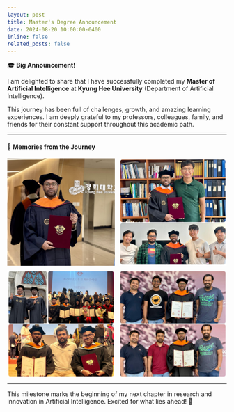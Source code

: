 ```yaml
---
layout: post
title: Master's Degree Announcement
date: 2024-08-20 10:00:00-0400
inline: false
related_posts: false
---
```


🎓 **Big Announcement!**  

I am delighted to share that I have successfully completed my **Master of Artificial Intelligence** at **Kyung Hee University** (Department of Artificial Intelligence).  

This journey has been full of challenges, growth, and amazing learning experiences. I am deeply grateful to my professors, colleagues, family, and friends for their constant support throughout this academic path.  

---

#### 📸 Memories from the Journey  

<div style="display: flex; gap: 10px; margin-bottom: 10px;">
  <img src="https://github.com/atikuzzaman524/atikuzzaman524.github.io/blob/main/assets/img/ms1.jpg?raw=true" alt="Master's Photo 1" width="49%"/>
  <img src="https://github.com/atikuzzaman524/atikuzzaman524.github.io/blob/main/assets/img/ms2.jpg?raw=true" alt="Master's Photo 2" width="49%"/>
</div>

<div style="display: flex; gap: 10px;">
  <img src="https://github.com/atikuzzaman524/atikuzzaman524.github.io/blob/main/assets/img/ms3.jpg?raw=true" alt="Master's Photo 3" width="49%"/>
  <img src="https://github.com/atikuzzaman524/atikuzzaman524.github.io/blob/main/assets/img/ms4.jpg?raw=true" alt="Master's Photo 4" width="49%"/>
</div>

---

This milestone marks the beginning of my next chapter in research and innovation in Artificial Intelligence. Excited for what lies ahead! 🚀
